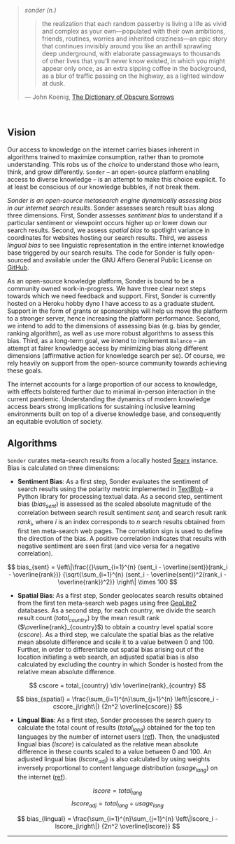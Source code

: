 > *sonder (n.)*
>
>> the realization that each random passerby is living a life as vivid and complex as your own—populated with their own ambitions, friends, routines, worries and inherited craziness—an epic story that continues invisibly around you like an anthill sprawling deep underground, with elaborate passageways to thousands of other lives that you’ll never know existed, in which you might appear only once, as an extra sipping coffee in the background, as a blur of traffic passing on the highway, as a lighted window at dusk.
>
> &mdash; John Koenig, [The Dictionary of Obscure Sorrows](https://youtu.be/AkoML0_FiV4)

&nbsp;

## Vision

Our access to knowledge on the internet carries biases inherent in algorithms trained to maximize consumption, rather than to promote understanding. This robs us of the _choice_ to understand those who learn, think, and grow differently. `Sonder` &ndash; an open-source platform enabling access to diverse knowledge &ndash; is an attempt to make this choice explicit. To at least be conscious of our knowledge bubbles, if not break them.

_Sonder is an open-source metasearch engine dynamically assessing bias in our internet search results_. Sonder assesses search result `bias` along three dimensions. First, Sonder assesses _sentiment bias_ to understand if a particular sentiment or viewpoint occurs higher up or lower down our search results. Second, we assess _spatial bias_ to spotlight variance in coordinates for websites hosting our search results. Third, we assess _lingual bias_ to see linguistic representation in the entire internet knowledge base triggered by our search results. The code for Sonder is fully open-sourced and available under the GNU Affero General Public License on [GitHub](https://github.com/saurabh-khanna/sonder).

As an open-source knowledge platform, Sonder is bound to be a community owned work-in-progress. We have three clear next steps towards which we need feedback and support. First, Sonder is currently hosted on a Heroku hobby dyno I have access to as a graduate student. Support in the form of grants or sponsorships will help us move the platform to a stronger server, hence increasing the platform performance. Second, we intend to add to the dimensions of assessing bias (e.g. bias by gender, ranking algorithm), as well as use more robust algorithms to assess this bias. Third, as a long-term goal, we intend to implement `Balance` &ndash; an attempt at fairer knowledge access by minimizing bias along different dimensions (affirmative action for knowledge search per se). Of course, we rely heavily on support from the open-source community towards achieving these goals.

The internet accounts for a large proportion of our access to knowledge, with effects bolstered further due to minimal in-person interaction in the current pandemic. Understanding the dynamics of modern knowledge access bears strong implications for sustaining inclusive learning environments built on top of a diverse knowledge base, and consequently an equitable evolution of society.

## Algorithms

`Sonder` curates meta-search results from a locally hosted [Searx](https://github.com/searx/searx) instance. Bias is calculated on three dimensions:

* __Sentiment Bias__: As a first step, Sonder evaluates the sentiment of search results using the polarity metric implemented in [TextBlob](https://github.com/sloria/TextBlob) &ndash; a Python library for processing textual data. As a second step, sentiment bias ($bias_{sent}$) is assessed as the scaled absolute magnitude of the correlation between search result sentiment $sent_i$ and search result rank $rank_i$, where $i$ is an index corresponds to $n$ search results obtained from first ten meta-search web pages. The correlation sign is used to define the direction of the bias. A positive correlation indicates that results with negative sentiment are seen first (and vice versa for a negative correlation).

$$
bias_{sent} = \left\|\frac{{}\sum_{i=1}^{n} (sent_i - \overline{sent})(rank_i - \overline{rank})}
{\sqrt{\sum_{i=1}^{n} (sent_i - \overline{sent})^2(rank_i - \overline{rank})^2}} \right\| \times 100
$$

* __Spatial Bias__: As a first step, Sonder geolocates search results obtained from the first ten meta-search web pages using free [GeoLite2](https://github.com/maxmind/GeoIP2-python) databases. As a second step, for each country, we divide the search result count ($total_{country}$) by the mean result rank ($\overline{rank}_{country}$) to obtain a country level spatial score ($cscore$). As a third step, we calculate the spatial bias as the relative mean absolute difference and scale it to a value between 0 and 100. Further, in order to differentiate out spatial bias arising out of the location initiating a web search, an adjusted spatial bias is also calculated by excluding the country in which Sonder is hosted from the relative mean absolute difference.

$$
cscore = total_{country} \div \overline{rank}_{country}
$$

$$
bias_{spatial} = \frac{\sum_{i=1}^{n}\sum_{j=1}^{n} \left\|cscore_i - cscore_j\right\|}
  {2n^2 \overline{cscore}}
$$

* __Lingual Bias__: As a first step, Sonder processes the search query to calculate the total count of results ($total_{lang}$) obtained for the top ten languages by the number of internet users ([ref](https://en.wikipedia.org/wiki/Languages_used_on_the_Internet#Internet_users_by_language)). Then, the unadjusted lingual bias ($lscore$) is calculated as the relative mean absolute difference in these counts scaled to a value between 0 and 100. An adjusted lingual bias ($lscore_{adj}$) is also calculated by using weights inversely proportional to content language distribution ($usage_{lang}$) on the internet ([ref](https://en.wikipedia.org/wiki/Languages_used_on_the_Internet#Content_languages_for_websites)).

$$
lscore = total_{lang}
$$
$$
lscore_{adj} = total_{lang} \div usage_{lang}
$$

$$
bias_{lingual} = \frac{\sum_{i=1}^{n}\sum_{j=1}^{n} \left\|lscore_i - lscore_j\right\|}
  {2n^2 \overline{lscore}}
$$


<hr style="border:1.5px black"> </hr>
